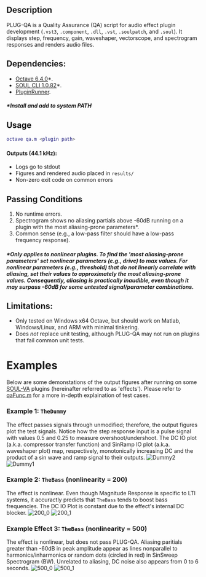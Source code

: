 ## Description
PLUG-QA is a Quality Assurance (QA) script for audio effect plugin development (`.vst3`, `.component`, `.dll`, `.vst`, `.soulpatch`, and `.soul`). It displays step, frequency, gain, waveshaper, vectorscope, and spectrogram responses and renders audio files.

## Dependencies:  
- [Octave 6.4.0](https://www.gnu.org/software/octave/download)*.
- [SOUL CLI 1.0.82](https://github.com/soul-lang/SOUL/releases/tag/1.0.82)*.
- [PluginRunner](https://github.com/jatinchowdhury18/PluginRunner).

##### *Install and add to system PATH

## Usage
```matlab
octave qa.m <plugin path>
```
#### Outputs (44.1 kHz):
- Logs go to stdout
- Figures and rendered audio placed in `results/`
- Non-zero exit code on common errors

## Passing Conditions
1. No runtime errors.
2. Spectrogram shows no aliasing partials above -60dB running on a plugin with the most aliasing-prone parameters*.
3. Common sense (e.g., a low-pass filter should have a low-pass frequency response).

##### *Only applies to nonlinear plugins. To find the 'most aliasing-prone parameters' set nonlinear parameters (e.g., drive) to max values. For nonlinear parameters (e.g., threshold) that do not linearly correlate with aliasing, set their values to approximately the most aliasing-prone values. Consequently, aliasing is practically inaudible, even though it may surpass -60dB for some untested signal/parameter combinations.

## Limitations: 
- Only tested on Windows x64 Octave, but should work on Matlab, Windows/Linux, and ARM with minimal tinkering.
- Does *not* replace unit testing, although PLUG-QA may not run on plugins that fail common unit tests.

# Examples
Below are some demonstations of the output figures after running on some [SOUL-VA](https://github.com/thezhe/SOUL-VA) plugins (hereinafter referred to as 'effects'). Please refer to [qaFunc.m](https://github.com/thezhe/PLUG-QA/blob/master/qaFunc.m) for a more in-depth explaination of test cases.

### Example 1: `TheDummy`
The effect passes signals through unmodified; therefore, the output figures plot the test signals. Notice how the step response input is a pulse signal with values 0.5 and 0.25 to measure overshoot/undershoot. The DC IO plot (a.k.a. compressor transfer function) and SinRamp IO plot (a.k.a. waveshaper plot) map, respectively, monotonically increasing DC and the product of a sin wave and ramp signal to their outputs.
![Dummy2](https://user-images.githubusercontent.com/42720670/143499549-a8484fe7-bb55-4c24-8242-aa6dd5be6b1c.png)  
![Dummy1](https://user-images.githubusercontent.com/42720670/143499553-e699e725-ad35-413c-9378-3121313d5d49.png)  
### Example 2: `TheBass` (nonlinearity = 200)
The effect is nonlinear. Even though Magnitude Response is specific to LTI systems, it accuractly predicts that `TheBass` tends to boost bass frequencies. The DC IO Plot is constant due to the effect's internal DC blocker.
![200_0](https://user-images.githubusercontent.com/42720670/147501416-b4dd38a7-3c66-49b3-8b57-07cc84e9f2ea.png)
![200_1](https://user-images.githubusercontent.com/42720670/147501419-4961ac5c-b33e-49fc-822b-9c117b886c2c.png)
### Example Effect 3: `TheBass` (nonlinearity = 500)
The effect is nonlinear, but does not pass PLUG-QA. Aliasing paritials greater than -60dB in peak amplitude appear as lines nonparallel to harmonics/inharmonics or random dots (circled in red) in SinSweep Spectrogram (BW). Unrelated to aliasing, DC noise also appears from 0 to 6 seconds. 
![500_0](https://user-images.githubusercontent.com/42720670/147501429-f1b6f600-2b86-40c1-a913-f888c2f9ef35.png)
![500_1](https://user-images.githubusercontent.com/42720670/161096263-c281d145-ffbc-4d67-9bb6-64fcd96ed225.png)

 
